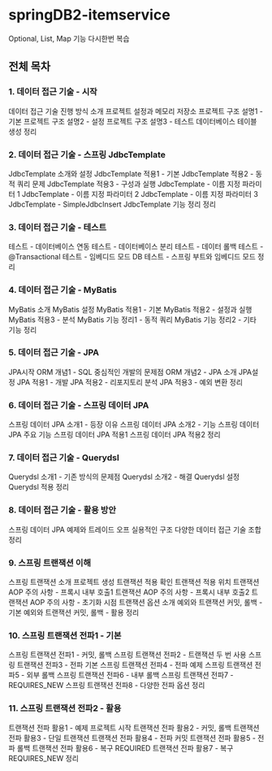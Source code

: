 # springDB2-itemservice

Optional, List, Map 기능 다시한번 복습

## 전체 목차

### 1. 데이터 접근 기술 - 시작
데이터 접근 기술 진행 방식 소개 
프로젝트 설정과 메모리 저장소 
프로젝트 구조 설명1 - 기본 
프로젝트 구조 설명2 - 설정 
프로젝트 구조 설명3 - 테스트 
데이터베이스 테이블 생성
정리

### 2. 데이터 접근 기술 - 스프링 JdbcTemplate
JdbcTemplate 소개와 설정 
JdbcTemplate 적용1 - 기본
JdbcTemplate 적용2 - 동적 쿼리 문제
JdbcTemplate 적용3 - 구성과 실행 
JdbcTemplate - 이름 지정 파라미터 1 
JdbcTemplate - 이름 지정 파라미터 2 
JdbcTemplate - 이름 지정 파라미터 3 
JdbcTemplate - SimpleJdbcInsert 
JdbcTemplate 기능 정리
정리

### 3. 데이터 접근 기술 - 테스트
테스트 - 데이터베이스 연동 
테스트 - 데이터베이스 분리 
테스트 - 데이터 롤백 
테스트 - @Transactional 
테스트 - 임베디드 모드 DB
테스트 - 스프링 부트와 임베디드 모드 정리

### 4. 데이터 접근 기술 - MyBatis
MyBatis 소개
MyBatis 설정
MyBatis 적용1 - 기본
MyBatis 적용2 - 설정과 실행
MyBatis 적용3 - 분석
MyBatis 기능 정리1 - 동적 쿼리 
MyBatis 기능 정리2 - 기타 기능 
정리

### 5. 데이터 접근 기술 - JPA
JPA시작
ORM 개념1 - SQL 중심적인 개발의 문제점 
ORM 개념2 - JPA 소개
JPA설정
JPA 적용1 - 개발
JPA 적용2 - 리포지토리 분석
JPA 적용3 - 예외 변환
정리

### 6. 데이터 접근 기술 - 스프링 데이터 JPA
스프링 데이터 JPA 소개1 - 등장 이유 
스프링 데이터 JPA 소개2 - 기능 
스프링 데이터 JPA 주요 기능
스프링 데이터 JPA 적용1
스프링 데이터 JPA 적용2 
정리

### 7. 데이터 접근 기술 - Querydsl
Querydsl 소개1 - 기존 방식의 문제점 
Querydsl 소개2 - 해결
Querydsl 설정
Querydsl 적용
정리

### 8. 데이터 접근 기술 - 활용 방안
스프링 데이터 JPA 예제와 트레이드 오프 
실용적인 구조
다양한 데이터 접근 기술 조합
정리

### 9. 스프링 트랜잭션 이해
스프링 트랜잭션 소개
프로젝트 생성
트랜잭션 적용 확인
트랜잭션 적용 위치
트랜잭션 AOP 주의 사항 - 프록시 내부 호출1 
트랜잭션 AOP 주의 사항 - 프록시 내부 호출2 
트랜잭션 AOP 주의 사항 - 초기화 시점 트랜잭션 옵션 소개
예외와 트랜잭션 커밋, 롤백 - 기본 
예외와 트랜잭션 커밋, 롤백 - 활용
정리

### 10. 스프링 트랜잭션 전파1 - 기본
스프링 트랜잭션 전파1 - 커밋, 롤백
스프링 트랜잭션 전파2 - 트랜잭션 두 번 사용 
스프링 트랜잭션 전파3 - 전파 기본
스프링 트랜잭션 전파4 - 전파 예제
스프링 트랜잭션 전파5 - 외부 롤백
스프링 트랜잭션 전파6 - 내부 롤백
스프링 트랜잭션 전파7 - REQUIRES_NEW 스프링 
트랜잭션 전파8 - 다양한 전파 옵션 정리

### 11. 스프링 트랜잭션 전파2 - 활용
트랜잭션 전파 활용1 - 예제 프로젝트 시작 
트랜잭션 전파 활용2 - 커밋, 롤백 
트랜잭션 전파 활용3 - 단일 트랜잭션
트랜잭션 전파 활용4 - 전파 커밋
트랜잭션 전파 활용5 - 전파 롤백
트랜잭션 전파 활용6 - 복구 REQUIRED 
트랜잭션 전파 활용7 - 복구 REQUIRES_NEW 
정리
